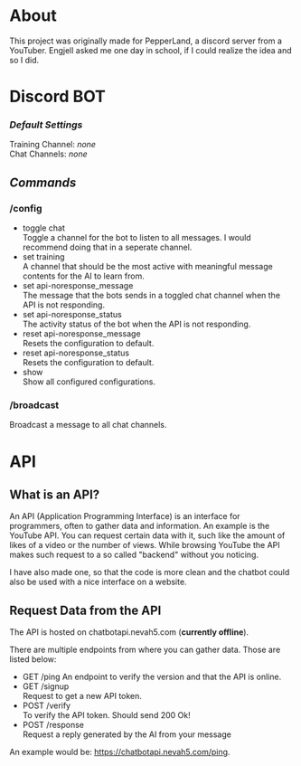 # About

This project was originally made for PepperLand, a discord server from a YouTuber. Engjell asked me one day in school, if I could realize the idea and so I did.

# Discord BOT

### **_Default Settings_**

Training Channel: _none_<br>
Chat Channels: _none_

## **_Commands_**

### /config

- toggle chat<br>
  Toggle a channel for the bot to listen to all messages. I would recommend doing that in a seperate channel.
- set training<br>
  A channel that should be the most active with meaningful message contents for the AI to learn from.
- set api-noresponse_message<br>
  The message that the bots sends in a toggled chat channel when the API is not responding.
- set api-noresponse_status<br>
  The activity status of the bot when the API is not responding.
- reset api-noresponse_message<br>
  Resets the configuration to default.
- reset api-noresponse_status<br>
  Resets the configuration to default.
- show<br>
  Show all configured configurations.

### /broadcast

Broadcast a message to all chat channels.

# API

## What is an API?

An API (Application Programming Interface) is an interface for programmers, often to gather data and information. An example is the YouTube API. You can request certain data with it, such like the amount of likes of a video or the number of views. While browsing YouTube the API makes such request to a so called "backend" without you noticing.

I have also made one, so that the code is more clean and the chatbot could also be used with a nice interface on a website.

## Request Data from the API

The API is hosted on chatbotapi.nevah5.com (**currently offline**).

There are multiple endpoints from where you can gather data. Those are listed below:

- GET /ping<be>
  An endpoint to verify the version and that the API is online.
- GET /signup<br>
  Request to get a new API token.
- POST /verify<br>
  To verify the API token. Should send 200 Ok!
- POST /response<br>
  Request a reply generated by the AI from your message

An example would be: https://chatbotapi.nevah5.com/ping.
